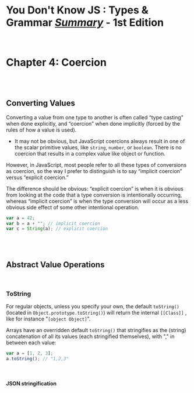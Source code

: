 # You Don't Know JS : Types & Grammar <ins>**_Summary_**</ins> - 1st Edition

<br>

# Chapter 4: Coercion

<br><br>

## Converting Values

Converting a value from one type to another is often called “type casting” when done explicitly, and “coercion” when done implicitly (forced by the rules of how a value is used).

- It may not be obvious, but JavaScript coercions always result in one of the scalar primitive values, like `string`, `number`, or `boolean`. There is no coercion that results in a complex value like object or function.

However, in JavaScript, most people refer to all these types of conversions as coercion, so the way I prefer to distinguish is to say “implicit coercion” versus “explicit coercion.”

The difference should be obvious: “explicit coercion” is when it is obvious from looking at the code that a type conversion is intentionally occurring, whereas “implicit coercion” is when the type conversion will occur as a less obvious side effect of some other intentional operation.

```js
var a = 42;
var b = a + ""; // implicit coercion
var c = String(a); // explicit coercion
```

<br><br>

## Abstract Value Operations

<br>

### ToString

For regular objects, unless you specify your own, the default `toString()` (located in `Object.prototype.toString()`) will return the internal `[[Class]]` , like for instance "`[object Object]`".

Arrays have an overridden default `toString()` that stringifies as the (string) concatenation of all its values (each stringified themselves), with "," in between each value:

```js
var a = [1, 2, 3];
a.toString(); // "1,2,3"
```

<br>

#### JSON stringification
